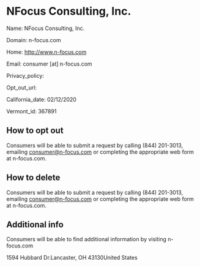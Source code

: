 
# NFocus Consulting, Inc.

Name: NFocus Consulting, Inc.

Domain: n-focus.com

Home: http://www.n-focus.com

Email: consumer [at] n-focus.com

Privacy_policy: 

Opt_out_url: 

California_date: 02/12/2020

Vermont_id: 367891



## How to opt out

Consumers will be able to submit a request by calling (844) 201-3013, emailing consumer@n-focus.com or completing the appropriate web form at n-focus.com.

## How to delete

Consumers will be able to submit a request by calling (844) 201-3013, emailing consumer@n-focus.com or completing the appropriate web form at n-focus.com.

## Additional info

Consumers will be able to find additional information by visiting n-focus.com

1594 Hubbard Dr.Lancaster, OH 43130United States

